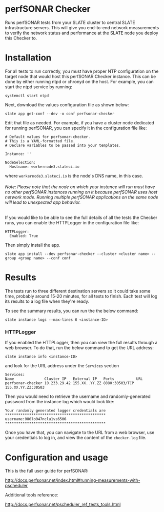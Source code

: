 # perfSONAR Checker

Runs perfSONAR tests from your SLATE cluster to central SLATE infrastructure servers. This will give you end-to-end network measurements to verify the network status and performance at the SLATE node you deploy this Checker to. 

# Installation

For all tests to run correctly, you must have proper NTP configuration on the target node that would host this perfSONAR Checker instance. This can be done by either running ntpd or chronyd on the host. For example, you can start the ntpd service by running:

`systemctl start ntpd`

Next, download the values configuration file as shown below:

`slate app get-conf --dev -o conf perfsonar-checker`

Edit that file as needed. For example, if you have a cluster node dedicated for running perfSONAR, you can specify it in the configuration file like:

```
# Default values for perfsonar-checker.
# This is a YAML-formatted file.
# Declare variables to be passed into your templates.

Instance: ''

NodeSelection:  
  Hostname: workernode3.slateci.io
```
where `workernode3.slateci.io` is the node's DNS name, in this case.

###### Note: Please note that the node on which your instance will run must have no other perfSONAR instances running on it because perfSONAR uses host network mode. Running multiple perfSONAR applications on the same node will lead to unexpected app behavior.

If you would like to be able to see the full details of all the tests the Checker runs, you can enable the HTTPLogger in the configuration file like:

```
HTTPLogger: 
  Enabled: True
```
Then simply install the app.

`slate app install --dev perfsonar-checker --cluster <cluster name> --group <group name> --conf conf`

# Results
The tests run to three different destination servers so it could take some time, probably around 15-20 minutes, for all tests to finish. Each test will log its results to a log file when they're ready.

To see the summary results, you can run the the below command:

```
slate instance logs --max-lines 0 <instance-ID>
```

### HTTPLogger
If you enabled the HTTPLogger, then you can view the full results through a web browser. To do that, run the below command to get the URL address:

```
slate instance info <instance-ID>
```
and look for the URL address under the `Services` section

```
Services:
Name              Cluster IP   External IP   Ports          URL                
perfsonar-checker 10.233.29.42 155.XX..YY.ZZ 8080:30503/TCP 155.XX.YY.ZZ:30503

```

Then you would need to retrieve the username and randomly-generated password from the instance log which would look like:

```
Your randomly generated logger credentials are
**********************************************
username:080lo947nclu1vs6506
**********************************************
```
Once you have that, you can navigate to the URL from a web browser, use your credentials to log in, and view the content of the `checker.log` file.

# Configuration and usage 

This is the full user guide for perfSONAR:

http://docs.perfsonar.net/index.html#running-measurements-with-pscheduler

Additional tools reference:

http://docs.perfsonar.net/pscheduler_ref_tests_tools.html

